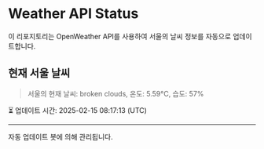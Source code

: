 
# Weather API Status

이 리포지토리는 OpenWeather API를 사용하여 서울의 날씨 정보를 자동으로 업데이트합니다.

## 현재 서울 날씨
> 서울의 현재 날씨: broken clouds, 온도: 5.59°C, 습도: 57%

⏳ 업데이트 시간: 2025-02-15 08:17:13 (UTC)

---
자동 업데이트 봇에 의해 관리됩니다.
